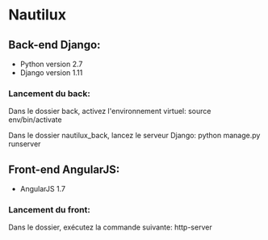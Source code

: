 # Nautilux

## Back-end Django:
* Python version 2.7
* Django version 1.11

### Lancement du back:

Dans le dossier back, activez l'environnement virtuel:
source env/bin/activate

Dans le dossier nautilux_back, lancez le serveur Django:
python manage.py runserver


## Front-end AngularJS:
* AngularJS 1.7

### Lancement du front:
Dans le dossier, exécutez la commande suivante:
http-server
